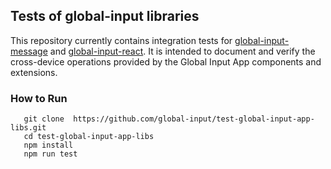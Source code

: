 ## Tests of global-input libraries 
This repository currently contains integration tests for [global-input-message](https://github.com/global-input/global-input-message) and [global-input-react](https://github.com/global-input/global-input-react). It is intended to document and verify the cross-device operations provided by the Global Input App components and extensions. 

### How to Run

```
   git clone  https://github.com/global-input/test-global-input-app-libs.git
   cd test-global-input-app-libs
   npm install
   npm run test
```
   
